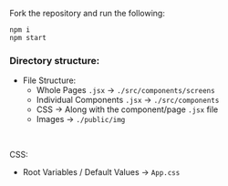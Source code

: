 Fork the repository and run the following:
```
npm i
npm start
```  
### Directory structure:

- File Structure:
  - Whole Pages `.jsx` -> `./src/components/screens`
  - Individual Components `.jsx` -> `./src/components`
  - CSS -> Along with the component/page `.jsx` file
  - Images -> `./public/img`
<br>

CSS:
  - Root Variables / Default Values -> `App.css`
